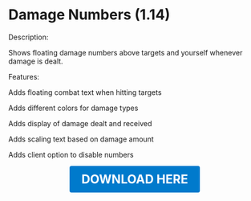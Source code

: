 # Damage Numbers (1.14)

Description:

Shows floating damage numbers above targets and yourself whenever damage is dealt.

Features:

Adds floating combat text when hitting targets

Adds different colors for damage types

Adds display of damage dealt and received

Adds scaling text based on damage amount

Adds client option to disable numbers

<p align="center"><a href="https://github.com/LiliaFramework/Modules/raw/refs/heads/gh-pages/damagenumbers.zip" style="display:inline-block;padding:12px 24px;font-size:1.5rem;font-weight:bold;text-decoration:none;color:#fff;background-color:#007acc;border-radius:4px;">DOWNLOAD HERE</a></p>
